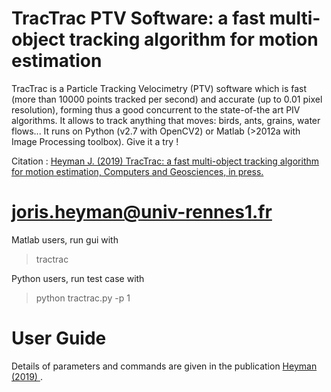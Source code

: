# TracTrac PTV Software: a fast multi-object tracking algorithm for motion estimation

TracTrac is a Particle Tracking Velocimetry (PTV) software which is fast (more than 10000 points tracked per second) and accurate (up to 0.01 pixel resolution), forming thus a good concurrent to the state-of-the art PIV algorithms. It allows to track anything that moves: birds, ants, grains, water flows... It runs on Python (v2.7 with OpenCV2) or Matlab (>2012a with Image Processing toolbox). Give it a try !

Citation :  <a href="https://perso.univ-rennes1.fr/joris.heyman/PDF/tractrac_final.pdf" > Heyman J. (2019) TracTrac: a fast multi-object tracking algorithm for motion estimation, Computers and Geosciences, in press. </a>

# joris.heyman@univ-rennes1.fr 

Matlab users, run gui with 
> tractrac 

Python users, run test case with
> python tractrac.py -p 1

# User Guide 
Details of parameters and commands are given in the publication <a href="https://perso.univ-rennes1.fr/joris.heyman/PDF/tractrac_final.pdf" > Heyman (2019) </a>.

